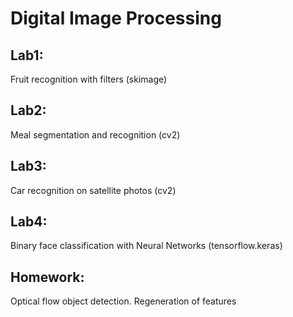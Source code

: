 # Digital Image Processing

## Lab1:
Fruit recognition with filters (skimage)


## Lab2:
Meal segmentation and recognition (cv2)


## Lab3:
Car recognition on satellite photos (cv2)


## Lab4:
Binary face classification with Neural Networks (tensorflow.keras)


## Homework:
Optical flow object detection. Regeneration of features
